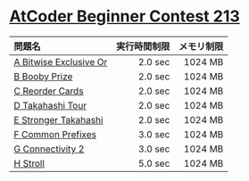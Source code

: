 # [AtCoder Beginner Contest 213](https://atcoder.jp/contests/abc213)

問題名 | 実行時間制限 | メモリ制限
:-- | --: | --:
[A Bitwise Exclusive Or](https://atcoder.jp/contests/abc213/tasks/abc213_a) | 2.0 sec | 1024 MB
[B Booby Prize](https://atcoder.jp/contests/abc213/tasks/abc213_b) | 2.0 sec | 1024 MB
[C Reorder Cards](https://atcoder.jp/contests/abc213/tasks/abc213_c) | 2.0 sec | 1024 MB
[D Takahashi Tour](https://atcoder.jp/contests/abc213/tasks/abc213_d) | 2.0 sec | 1024 MB
[E Stronger Takahashi](https://atcoder.jp/contests/abc213/tasks/abc213_e) | 2.0 sec | 1024 MB
[F Common Prefixes](https://atcoder.jp/contests/abc213/tasks/abc213_f) | 3.0 sec | 1024 MB
[G Connectivity 2](https://atcoder.jp/contests/abc213/tasks/abc213_g) | 3.0 sec | 1024 MB
[H Stroll](https://atcoder.jp/contests/abc213/tasks/abc213_h) | 5.0 sec | 1024 MB
